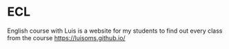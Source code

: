 # ECL
English course with Luis is a website for my students to find out every class from the course
https://luisoms.github.io/

